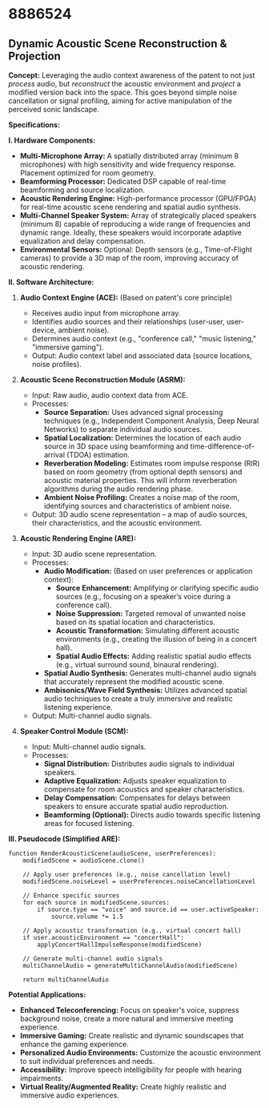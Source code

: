 # 8886524

## Dynamic Acoustic Scene Reconstruction & Projection

**Concept:** Leveraging the audio context awareness of the patent to not just *process* audio, but *reconstruct* the acoustic environment and *project* a modified version back into the space. This goes beyond simple noise cancellation or signal profiling, aiming for active manipulation of the perceived sonic landscape.

**Specifications:**

**I. Hardware Components:**

*   **Multi-Microphone Array:**  A spatially distributed array (minimum 8 microphones) with high sensitivity and wide frequency response.  Placement optimized for room geometry.
*   **Beamforming Processor:**  Dedicated DSP capable of real-time beamforming and source localization.
*   **Acoustic Rendering Engine:**  High-performance processor (GPU/FPGA) for real-time acoustic scene rendering and spatial audio synthesis.
*   **Multi-Channel Speaker System:**  Array of strategically placed speakers (minimum 8) capable of reproducing a wide range of frequencies and dynamic range.  Ideally, these speakers would incorporate adaptive equalization and delay compensation.
*   **Environmental Sensors:**  Optional:  Depth sensors (e.g., Time-of-Flight cameras) to provide a 3D map of the room, improving accuracy of acoustic rendering.

**II. Software Architecture:**

1.  **Audio Context Engine (ACE):** (Based on patent's core principle)
    *   Receives audio input from microphone array.
    *   Identifies audio sources and their relationships (user-user, user-device, ambient noise).
    *   Determines audio context (e.g., "conference call," "music listening," "immersive gaming").
    *   Output: Audio context label and associated data (source locations, noise profiles).

2.  **Acoustic Scene Reconstruction Module (ASRM):**
    *   Input: Raw audio, audio context data from ACE.
    *   Processes:
        *   **Source Separation:** Uses advanced signal processing techniques (e.g., Independent Component Analysis, Deep Neural Networks) to separate individual audio sources.
        *   **Spatial Localization:**  Determines the location of each audio source in 3D space using beamforming and time-difference-of-arrival (TDOA) estimation.
        *   **Reverberation Modeling:**  Estimates room impulse response (RIR) based on room geometry (from optional depth sensors) and acoustic material properties. This will inform reverberation algorithms during the audio rendering phase.
        *   **Ambient Noise Profiling:** Creates a noise map of the room, identifying sources and characteristics of ambient noise.
    *   Output: 3D audio scene representation – a map of audio sources, their characteristics, and the acoustic environment.

3.  **Acoustic Rendering Engine (ARE):**
    *   Input: 3D audio scene representation.
    *   Processes:
        *   **Audio Modification:** (Based on user preferences or application context):
            *   **Source Enhancement:** Amplifying or clarifying specific audio sources (e.g., focusing on a speaker’s voice during a conference call).
            *   **Noise Suppression:**  Targeted removal of unwanted noise based on its spatial location and characteristics.
            *   **Acoustic Transformation:**  Simulating different acoustic environments (e.g., creating the illusion of being in a concert hall).
            *    **Spatial Audio Effects:** Adding realistic spatial audio effects (e.g., virtual surround sound, binaural rendering).
        *   **Spatial Audio Synthesis:** Generates multi-channel audio signals that accurately represent the modified acoustic scene.
        *   **Ambisonics/Wave Field Synthesis:** Utilizes advanced spatial audio techniques to create a truly immersive and realistic listening experience.
    *   Output: Multi-channel audio signals.

4.  **Speaker Control Module (SCM):**
    *   Input: Multi-channel audio signals.
    *   Processes:
        *   **Signal Distribution:** Distributes audio signals to individual speakers.
        *   **Adaptive Equalization:** Adjusts speaker equalization to compensate for room acoustics and speaker characteristics.
        *   **Delay Compensation:**  Compensates for delays between speakers to ensure accurate spatial audio reproduction.
        *   **Beamforming (Optional):**  Directs audio towards specific listening areas for focused listening.

**III. Pseudocode (Simplified ARE):**

```
function RenderAcousticScene(audioScene, userPreferences):
    modifiedScene = audioScene.clone()

    // Apply user preferences (e.g., noise cancellation level)
    modifiedScene.noiseLevel = userPreferences.noiseCancellationLevel

    // Enhance specific sources
    for each source in modifiedScene.sources:
        if source.type == "voice" and source.id == user.activeSpeaker:
            source.volume *= 1.5

    // Apply acoustic transformation (e.g., virtual concert hall)
    if user.acousticEnvironment == "concertHall":
        applyConcertHallImpulseResponse(modifiedScene)

    // Generate multi-channel audio signals
    multiChannelAudio = generateMultiChannelAudio(modifiedScene)

    return multiChannelAudio
```

**Potential Applications:**

*   **Enhanced Teleconferencing:**  Focus on speaker's voice, suppress background noise, create a more natural and immersive meeting experience.
*   **Immersive Gaming:**  Create realistic and dynamic soundscapes that enhance the gaming experience.
*   **Personalized Audio Environments:**  Customize the acoustic environment to suit individual preferences and needs.
*   **Accessibility:**  Improve speech intelligibility for people with hearing impairments.
*   **Virtual Reality/Augmented Reality:**  Create highly realistic and immersive audio experiences.